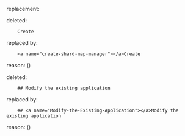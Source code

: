 replacement:

deleted:

		Create

replaced by:

		<a name="create-shard-map-manager"></a>Create

reason: ()

deleted:

		## Modify the existing application

replaced by:

		## <a name="Modify-the-Existing-Application"></a>Modify the existing application

reason: ()

